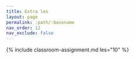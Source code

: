 ```yaml
---
title: Extra les
layout: page
permalink: :path/:basename
nav_order: 12
nav_exclude: false
---
```


{% include classroom-assignment.md les="10" %}





